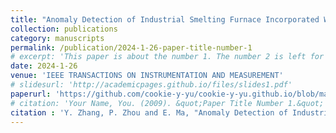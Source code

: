 ```yaml
---
title: "Anomaly Detection of Industrial Smelting Furnace Incorporated With Accelerated Sampling Denoising Diffusion Probability Model and Conv-Transformer"
collection: publications
category: manuscripts
permalink: /publication/2024-1-26-paper-title-number-1
# excerpt: 'This paper is about the number 1. The number 2 is left for future work.'
date: 2024-1-26
venue: 'IEEE TRANSACTIONS ON INSTRUMENTATION AND MEASUREMENT'
# slidesurl: 'http://academicpages.github.io/files/slides1.pdf'
paperurl: 'https://github.com/cookie-y-yu/cookie-y-yu.github.io/blob/master/files/paper1.pdf'
# citation: 'Your Name, You. (2009). &quot;Paper Title Number 1.&quot; <i>Journal 1</i>. 1(1).'
citation : 'Y. Zhang, P. Zhou and E. Ma, "Anomaly Detection of Industrial Smelting Furnace Incorporated With Accelerated Sampling Denoising Diffusion Probability Model and Conv-Transformer," in IEEE Transactions on Instrumentation and Measurement, vol. 73, pp. 1-11, 2024'
---
```

<!-- 
The contents above will be part of a list of publications, if the user clicks the link for the publication than the contents of section will be rendered as a full page, allowing you to provide more information about the paper for the reader. When publications are displayed as a single page, the contents of the above "citation" field will automatically be included below this section in a smaller font. -->